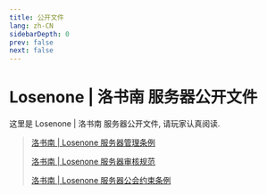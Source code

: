 ```yaml
---
title: 公开文件
lang: zh-CN
sidebarDepth: 0
prev: false
next: false
---
```


# Losenone | 洛书南 服务器公开文件

这里是 Losenone | 洛书南 服务器公开文件, 请玩家认真阅读.

> [洛书南 | Losenone 服务器管理条例](./moderation_rules.md)
>
> [洛书南 | Losenone 服务器审核规范](./review_rules.md)
>
> [洛书南 | Losenone 服务器公会约束条例](./guild_rules.md)
